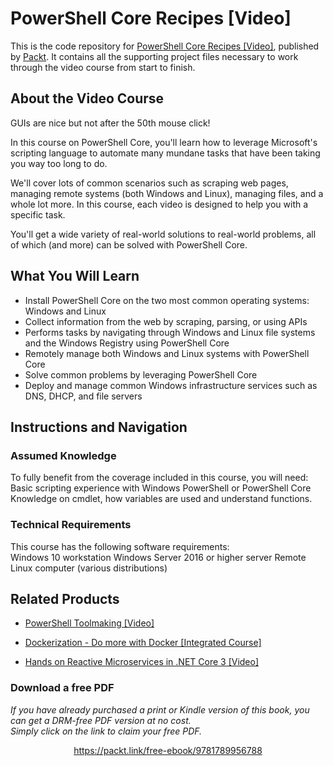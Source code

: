 # PowerShell Core Recipes [Video]
This is the code repository for [PowerShell Core Recipes [Video]](https://www.packtpub.com/virtualization-and-cloud/powershell-core-recipes-video?utm_source=github&utm_medium=repository&utm_campaign=9781789956788), published by [Packt](https://www.packtpub.com/?utm_source=github). It contains all the supporting project files necessary to work through the video course from start to finish.
## About the Video Course
GUIs are nice but not after the 50th mouse click! 

In this course on PowerShell Core, you'll learn how to leverage Microsoft's scripting language to automate many mundane tasks that have been taking you way too long to do.

We'll cover lots of common scenarios such as scraping web pages, managing remote systems (both Windows and Linux), managing files, and a whole lot more. In this course, each video is designed to help you with a specific task. 

You'll get a wide variety of real-world solutions to real-world problems, all of which (and more) can be solved with PowerShell Core.

<H2>What You Will Learn</H2>
<DIV class=book-info-will-learn-text>
<UL>
<LI>Install PowerShell Core on the two most common operating systems: Windows and Linux 
<LI>Collect information from the web by scraping, parsing, or using APIs 
<LI>Performs tasks by navigating through Windows and Linux file systems and the Windows Registry using PowerShell Core 
<LI>Remotely manage both Windows and Linux systems with PowerShell Core 
<LI>Solve common problems by leveraging PowerShell Core&nbsp; 
<LI>Deploy and manage common Windows infrastructure services such as DNS, DHCP, and file servers </LI></UL></DIV>

## Instructions and Navigation
### Assumed Knowledge
To fully benefit from the coverage included in this course, you will need:<br/>
Basic scripting experience with Windows PowerShell or PowerShell Core
Knowledge on  cmdlet, how variables are used and understand functions.
### Technical Requirements
This course has the following software requirements:<br/>
Windows 10 workstation
Windows Server 2016 or higher server
Remote Linux computer (various distributions)


## Related Products
* [PowerShell Toolmaking [Video]](https://www.packtpub.com/virtualization-and-cloud/powershell-toolmaking-video?utm_source=github&utm_medium=repository&utm_campaign=9781789131055)

* [Dockerization - Do more with Docker [Integrated Course]](https://www.packtpub.com/virtualization-and-cloud/dockerization-do-more-docker-integrated-course?utm_source=github&utm_medium=repository&utm_campaign=9781788394857)

* [Hands on Reactive Microservices in .NET Core 3 [Video]](https://www.packtpub.com/application-development/hands-reactive-microservices-net-core-3-video?utm_source=github&utm_medium=repository&utm_campaign=9781789952957)

### Download a free PDF

 <i>If you have already purchased a print or Kindle version of this book, you can get a DRM-free PDF version at no cost.<br>Simply click on the link to claim your free PDF.</i>
<p align="center"> <a href="https://packt.link/free-ebook/9781789956788">https://packt.link/free-ebook/9781789956788 </a> </p>